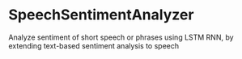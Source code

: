 # SpeechSentimentAnalyzer
Analyze sentiment of short speech or phrases using LSTM RNN, by extending text-based sentiment analysis to speech

